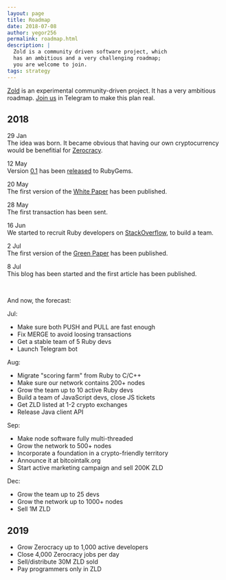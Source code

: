 ```yaml
---
layout: page
title: Roadmap
date: 2018-07-08
author: yegor256
permalink: roadmap.html
description: |
  Zold is a community driven software project, which
  has an ambitious and a very challenging roadmap;
  you are welcome to join.
tags: strategy
---
```


[Zold](https://www.zold.io) is an experimental community-driven project.
It has a very ambitious roadmap.
[Join us](https://t.me/zold_io) in Telegram to make this plan real.

<!--more-->

## 2018

29 Jan<br/>
The idea was born.
It became obvious that having our own cryptocurrency would be benefitial for [Zerocracy](https://www.zerocracy.com).

12 May<br/>
Version [0.1](https://github.com/zold-io/zold/tree/0.1) has been
[released](https://rubygems.org/gems/zold/versions/0.1) to RubyGems.

20 May<br/>
The first version of the [White Paper](https://papers.zold.io/wp.pdf) has been published.

28 May<br/>
The first transaction has been sent.

16 Jun<br/>
We started to recruit Ruby developers on [StackOverflow](https://stackoverflow.com/jobs/194602/brave-ruby-developer-for-a-new-cryptocurrency-zerocracy),
to build a team.

2 Jul<br/>
The first version of the [Green Paper](https://papers.zold.io/green-paper.pdf) has been published.

8 Jul<br/>
This blog has been started and the first article has been published.

<br/>

And now, the forecast:

Jul:

  * Make sure both PUSH and PULL are fast enough
  * Fix MERGE to avoid loosing transactions
  * Get a stable team of 5 Ruby devs
  * Launch Telegram bot

Aug:

  * Migrate "scoring farm" from Ruby to C/C++
  * Make sure our network contains 200+ nodes
  * Grow the team up to 10 active Ruby devs
  * Build a team of JavaScript devs, close JS tickets
  * Get ZLD listed at 1-2 crypto exchanges
  * Release Java client API

Sep:

  * Make node software fully multi-threaded
  * Grow the network to 500+ nodes
  * Incorporate a foundation in a crypto-friendly territory
  * Announce it at bitcointalk.org
  * Start active marketing campaign and sell 200K ZLD

Dec:

  * Grow the team up to 25 devs
  * Grow the network up to 1000+ nodes
  * Sell 1M ZLD

## 2019

  * Grow Zerocracy up to 1,000 active developers
  * Close 4,000 Zerocracy jobs per day
  * Sell/distribute 30M ZLD sold
  * Pay programmers only in ZLD
